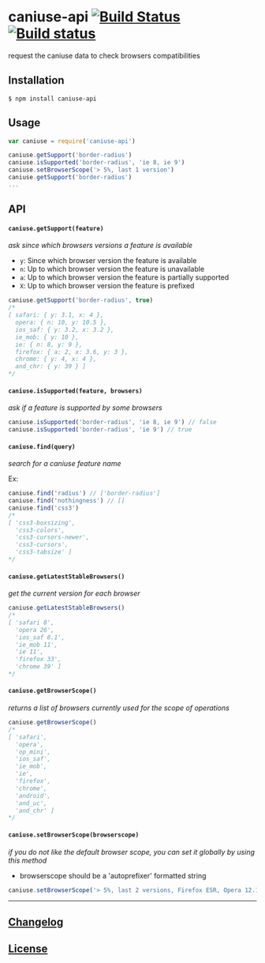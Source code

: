 # caniuse-api [![Build Status](https://travis-ci.org/Nyalab/caniuse-api.svg?branch=master)](https://travis-ci.org/Nyalab/caniuse-api) [![Build status](https://ci.appveyor.com/api/projects/status/6j3na522bv3bxfa5/branch/master?svg=true)](https://ci.appveyor.com/project/MoOx/caniuse-api/branch/master)

request the caniuse data to check browsers compatibilities

## Installation

```console
$ npm install caniuse-api
```

## Usage

```js
var caniuse = require('caniuse-api')

caniuse.getSupport('border-radius')
caniuse.isSupported('border-radius', 'ie 8, ie 9')
caniuse.setBrowserScope('> 5%, last 1 version')
caniuse.getSupport('border-radius')
...
```

## API

#### `caniuse.getSupport(feature)`

_ask since which browsers versions a feature is available_

* `y`: Since which browser version the feature is available
* `n`: Up to which browser version the feature is unavailable
* `a`: Up to which browser version the feature is partially supported
* `X`: Up to which browser version the feature is prefixed

```js
caniuse.getSupport('border-radius', true)
/*
[ safari: { y: 3.1, x: 4 },
  opera: { n: 10, y: 10.5 },
  ios_saf: { y: 3.2, x: 3.2 },
  ie_mob: { y: 10 },
  ie: { n: 8, y: 9 },
  firefox: { a: 2, x: 3.6, y: 3 },
  chrome: { y: 4, x: 4 },
  and_chr: { y: 39 } ]
*/
```

#### `caniuse.isSupported(feature, browsers)`

_ask if a feature is supported by some browsers_

```js
caniuse.isSupported('border-radius', 'ie 8, ie 9') // false
caniuse.isSupported('border-radius', 'ie 9') // true
```

#### `caniuse.find(query)`

_search for a caniuse feature name_

Ex:

```js
caniuse.find('radius') // ['border-radius']
caniuse.find('nothingness') // []
caniuse.find('css3')
/*
[ 'css3-boxsizing',
  'css3-colors',
  'css3-cursors-newer',
  'css3-cursors',
  'css3-tabsize' ]
*/
```

#### `caniuse.getLatestStableBrowsers()`

_get the current version for each browser_

```js
caniuse.getLatestStableBrowsers()
/*
[ 'safari 8',
  'opera 26',
  'ios_saf 8.1',
  'ie_mob 11',
  'ie 11',
  'firefox 33',
  'chrome 39' ]
*/
```

#### `caniuse.getBrowserScope()`

_returns a list of browsers currently used for the scope of operations_

```js
caniuse.getBrowserScope()
/*
[ 'safari',
  'opera',
  'op_mini',
  'ios_saf',
  'ie_mob',
  'ie',
  'firefox',
  'chrome',
  'android',
  'and_uc',
  'and_chr' ]
*/
```

#### `caniuse.setBrowserScope(browserscope)`

_if you do not like the default browser scope, you can set it globally by using this method_

* browserscope should be a 'autoprefixer' formatted string

```js
caniuse.setBrowserScope('> 5%, last 2 versions, Firefox ESR, Opera 12.1')
```


---

## [Changelog](CHANGELOG.md)

## [License](LICENSE)
